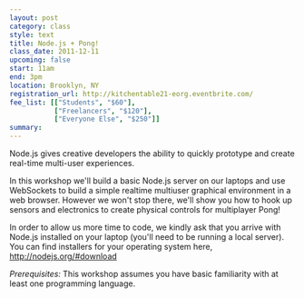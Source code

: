 ```yaml
---
layout: post
category: class
style: text
title: Node.js + Pong!
class_date: 2011-12-11
upcoming: false
start: 11am
end: 3pm
location: Brooklyn, NY
registration_url: http://kitchentable21-eorg.eventbrite.com/
fee_list: [["Students", "$60"],
           ["Freelancers", "$120"],
           ["Everyone Else", "$250"]]
summary: 
---
```


Node.js gives creative developers the ability to quickly prototype and
create real-time multi-user experiences.

In this workshop we'll build a basic Node.js server on our laptops and
use WebSockets to build a simple realtime multiuser graphical
environment in a web browser. However we won't stop there, we'll show
you how to hook up sensors and electronics to create physical controls
for multiplayer Pong!

In order to allow us more time to code, we kindly ask that you arrive
with Node.js installed on your laptop (you'll need to be running a
local server). You can find installers for your operating system here,
<a href="http://nodejs.org/#download">http://nodejs.org/#download</a>

*Prerequisites:* This workshop assumes you have basic familiarity with
at least one programming language.
